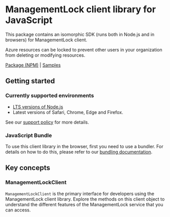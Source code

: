 # ManagementLock client library for JavaScript

This package contains an isomorphic SDK (runs both in Node.js and in browsers) for ManagementLock client.

Azure resources can be locked to prevent other users in your organization from deleting or modifying resources.

[Package (NPM)](https://www.npmjs.com/package/@msinternal/arm-package-locks-2016-09) |
[Samples](https://github.com/Azure-Samples/azure-samples-js-management)

## Getting started

### Currently supported environments

- [LTS versions of Node.js](https://github.com/nodejs/release#release-schedule)
- Latest versions of Safari, Chrome, Edge and Firefox.

See our [support policy](https://github.com/Azure/azure-sdk-for-js/blob/main/SUPPORT.md) for more details.





### JavaScript Bundle
To use this client library in the browser, first you need to use a bundler. For details on how to do this, please refer to our [bundling documentation](https://aka.ms/AzureSDKBundling).

## Key concepts

### ManagementLockClient

`ManagementLockClient` is the primary interface for developers using the ManagementLock client library. Explore the methods on this client object to understand the different features of the ManagementLock service that you can access.

